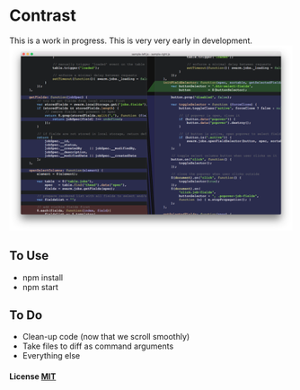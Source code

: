 # Contrast

This is a work in progress. This is very very early in development.
![Screenshot](/screenshot.png)

## To Use

- npm install
- npm start

## To Do

- Clean-up code (now that we scroll smoothly)
- Take files to diff as command arguments
- Everything else

#### License [MIT](LICENSE)
